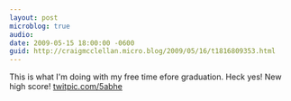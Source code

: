 ```yaml
---
layout: post
microblog: true
audio: 
date: 2009-05-15 18:00:00 -0600
guid: http://craigmcclellan.micro.blog/2009/05/16/t1816809353.html
---
```

This is what I'm doing with my free time efore graduation. Heck yes! New high score! [twitpic.com/5abhe](http://twitpic.com/5abhe)
